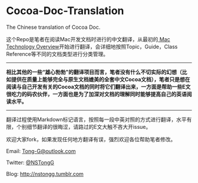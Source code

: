 Cocoa-Doc-Translation
=====================

The Chinese translation of Cocoa Doc.

这个Repo是笔者在阅读Mac开发文档时进行的中文翻译，从最初的[ Mac Technology Overview]( https://developer.apple.com/library/mac/documentation/MacOSX/Conceptual/OSX_Technology_Overview/About/About.html )开始进行翻译，会详细地按照Topic，Guide，Class Reference等不同的文档类型进行分类管理。

---

**相比其他的一些“雄心勃勃”的翻译项目而言，笔者没有什么不切实际的幻想（比如提供在质量上能够完全与原生文档媲美的全套中文Cocoa文档），笔者只是想在阅读与自己开发有关的Cocoa文档的同时将它们翻译出来，一方面是帮助一些E文很吃力的码农伙伴，一方面也是为了加深对文档的理解同时能够提高自己的英语阅读水平。**

---


翻译过程使用Markdown标记语言，按照每一段中英对照的方式进行翻译，水平有限，个别细节翻译的很晦涩，请路过的E文大触不吝大开issue。

欢迎大家fork，如果发现任何地方翻译有误，强烈欢迎各位帮助笔者修改。

Email: <Tong-G@outlook.com>

Twitter: [@NSTongG](https://twitter.com/NSTongG)

Blog: <http://nstongg.tumblr.com>
